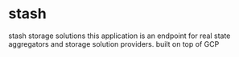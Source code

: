 # stash
stash storage solutions
this application is an endpoint for real state aggregators and storage solution providers.
built on top of GCP
